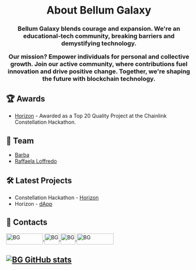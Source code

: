 <h1 align="center">About Bellum Galaxy</h1>
  
<h3 align="center">
Bellum Galaxy blends courage and expansion. We're an educational-tech community, breaking barriers and demystifying technology.

Our mission? Empower individuals for personal and collective growth. Join our active community, where contributions fuel innovation
and drive positive change. Together, we're shaping the future with blockchain technology.
</h3>

## 🏆 Awards
   - [Horizon](https://devpost.com/software/horizon-8qkbv0) - Awarded as a Top 20 Quality Project at the Chainlink Constellation Hackathon.

## 🤝 Team
   - [Barba](https://github.com/i3arba/) </br>
   - [Raffaela Loffredo](https://github.com/raffaloffredo)

## 🛠️ Latest Projects
   - Constellation Hackathon - [Horizon](https://github.com/BellumGalaxy/constellation-bg)
   - Horizon - [dApp](https://github.com/BellumGalaxy/horizon-dapp)
##

## 👥 Contacts
<a href="https://discord.gg/H2UpdzbbRJ" target="blank">
  <img align="center" src="https://img.shields.io/badge/Discord-5865F2?style=for-the-badge&logo=discord&logoColor=white" alt="BG" height="30" width="100" />
</a>
<a href="https://www.linkedin.com/company/bellum-galaxy/" target="blank">
  <img align="center" src="https://raw.githubusercontent.com/rahuldkjain/github-profile-readme-generator/master/src/images/icons/Social/linked-in-alt.svg" alt="BG" height="30" width="40" />
</a>
<a href="https://twitter.com/bellumgalaxy" target="blank">
  <img align="center" src="https://img.shields.io/badge/X-000000?style=for-the-badge&logoColor=white" alt="BG" height="30" width="40" />
</a>
<a href="https://www.instagram.com/bellumgalaxy/" target="blank">
  <img align="center" src="https://img.shields.io/badge/Instagram-E4405F?style=for-the-badge&logo=instagram&logoColor=white" alt="BG" height="30" width="100" />
</a>

##

## [![BG GitHub stats](https://hits.seeyoufarm.com/api/count/incr/badge.svg?url=https%3A%2F%2Fgithub.com%2F{BellumGalaxy}1212%2Fhit-counter)](https://github.com/BellumGalaxy)
